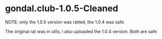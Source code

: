 # gondal.club-1.0.5-Cleaned

NOTE: only the 1.0.5 version was ratted, the 1.0.4 was safe

The original rat was in utils, i also uploaded the 1.0.4 version. Both are safe



